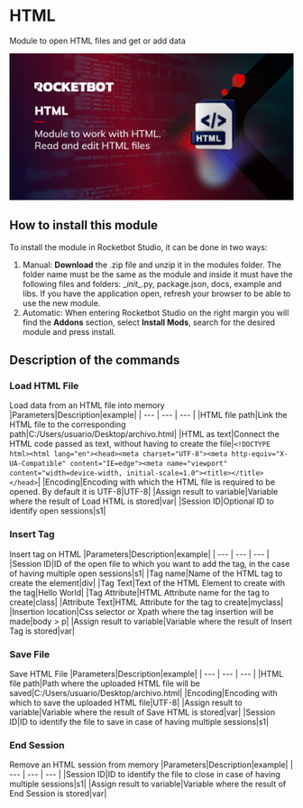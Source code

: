 



# HTML
  
Module to open HTML files and get or add data  

  
![banner](imgs/Modulo_HTML.jpg)

## How to install this module
  
To install the module in Rocketbot Studio, it can be done in two ways:
1. Manual: __Download__ the .zip file and unzip it in the modules folder. The folder name must be the same as the module and inside it must have the following files and folders: \__init__.py, package.json, docs, example and libs. If you have the application open, refresh your browser to be able to use the new module.
2. Automatic: When entering Rocketbot Studio on the right margin you will find the **Addons** section, select **Install Mods**, search for the desired module and press install.  


## Description of the commands

### Load HTML File
  
Load data from an HTML file into memory
|Parameters|Description|example|
| --- | --- | --- |
|HTML file path|Link the HTML file to the corresponding path|C:/Users/usuario/Desktop/archivo.html|
|HTML as text|Connect the HTML code passed as text, without having to create the file|`<!DOCTYPE html><html lang="en"><head><meta charset="UTF-8"><meta http-equiv="X-UA-Compatible" content="IE=edge"><meta name="viewport" content="width=device-width, initial-scale=1.0"><title></title></head>`|
|Encoding|Encoding with which the HTML file is required to be opened. By default it is UTF-8|UTF-8|
|Assign result to variable|Variable where the result of Load HTML is stored|var|
|Session ID|Optional ID to identify open sessions|s1|

### Insert Tag
  
Insert tag on HTML
|Parameters|Description|example|
| --- | --- | --- |
|Session ID|ID of the open file to which you want to add the tag, in the case of having multiple open sessions|s1|
|Tag name|Name of the HTML tag to create the element|div|
|Tag Text|Text of the HTML Element to create with the tag|Hello World|
|Tag Attribute|HTML Attribute name for the tag to create|class|
|Attribute Text|HTML Attribute for the tag to create|myclass|
|Insertion location|Css selector or Xpath where the tag insertion will be made|body > p|
|Assign result to variable|Variable where the result of Insert Tag is stored|var|

### Save File
  
Save HTML File
|Parameters|Description|example|
| --- | --- | --- |
|HTML file path|Path where the uploaded HTML file will be saved|C:/Users/usuario/Desktop/archivo.html|
|Encoding|Encoding with which to save the uploaded HTML file|UTF-8|
|Assign result to variable|Variable where the result of Save HTML is stored|var|
|Session ID|ID to identify the file to save in case of having multiple sessions|s1|

### End Session
  
Remove an HTML session from memory
|Parameters|Description|example|
| --- | --- | --- |
|Session ID|ID to identify the file to close in case of having multiple sessions|s1|
|Assign result to variable|Variable where the result of End Session is stored|var|
